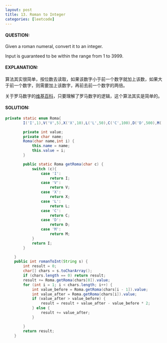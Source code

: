 ```yaml
---
layout: post
title: 13. Roman to Integer
categories: [leetcode]
---
```




#### QUESTION:

Given a roman numeral, convert it to an integer.

Input is guaranteed to be within the range from 1 to 3999.

#### EXPLANATION:

算法其实很简单，按位数去读取，如果该数字小于前一个数字就加上该数，如果大于前一个数字，则需要加上该数字，再前去前一个数字的两倍。

关于罗马数字的[维基百科](https://en.wikipedia.org/wiki/Roman_numerals)，只要理解了罗马数字的逻辑，这个算法其实是简单的。

#### SOLUTION:

```java
private static enum Roma{
        I('I',1),V('V',5),X('X',10),L('L',50),C('C',100),D('D',500),M('M',1000);

        private int value;
        private char name;
        Roma(char name,int i) {
            this.name = name;
            this.value = i;
        }

        public static Roma getRoma(char c) {
            switch (c){
                case 'I':
                    return I;
                case 'V':
                    return V;
                case 'X':
                    return X;
                case 'L':
                    return L;
                case 'C':
                    return C;
                case 'D':
                    return D;
                case 'M':
                    return M;
            }
            return I;
        }

    }
    public int romanToInt(String s) {
        int result = 0;
        char[] chars = s.toCharArray();
        if (chars.length == 0) return result;
        result += Roma.getRoma(chars[0]).value;
        for (int i = 1; i < chars.length; i++) {
            int value_before = Roma.getRoma(chars[i - 1]).value;
            int value_after = Roma.getRoma(chars[i]).value;
            if (value_after > value_before) {
                result = result + value_after - value_before * 2;
            } else {
                result += value_after;
            }

        }
        return result;
    }
```

